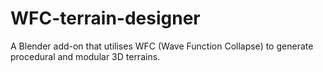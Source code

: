 # WFC-terrain-designer
A Blender add-on that utilises WFC (Wave Function Collapse) to generate procedural and modular 3D terrains.
